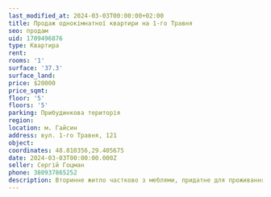 ```yaml
---
last_modified_at: 2024-03-03T00:00:00+02:00
title: Продаж однокімнатної квартири на 1-го Травня
seo: продам
uid: 1709496876
type: Квартира
rent:
rooms: '1'
surface: '37.3'
surface_land:
price: $20000
price_sqmt:
floor: '5'
floors: '5'
parking: Прибудинкова територія
region:
location: м. Гайсин
address: вул. 1-го Травня, 121
object:
coordinates: 48.810356,29.405675
date: 2024-03-03T00:00:00.000Z
seller: Сергій Гоцман
phone: 380937865252
description: Вторинне житло частково з меблями, придатне для проживання
---
```

